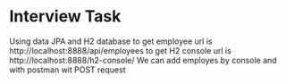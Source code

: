# Interview Task
Using data JPA and H2 database to get employee url is http://localhost:8888/api/employees
to get H2 console url is http://localhost:8888/h2-console/
We can add employes by console and with postman wit POST request
